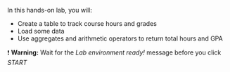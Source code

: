 In this hands-on lab, you will:

- Create a table to track course hours and grades
- Load some data
- Use aggregates and arithmetic operators to return total hours and GPA

❗ <strong>Warning:</strong> Wait for the *Lab environment ready!* message before you click *START*